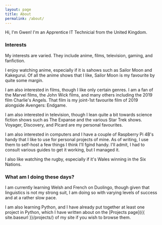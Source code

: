 ```yaml
---
layout: page
title: About
permalink: /about/
---
```


Hi, I'm Gwen! I'm an Apprentice IT Technicial from the United Kingdom.

### Interests

My interests are varied. They include anime, films, television, gaming, and fanfiction.

I enjoy watching anime, especially if it is sahows such as Sailor Moon and Kakegurui. Of all the anime shows that I like, Sailor Moon is my favourite by quite some margin.

I am also interested in films, though I like only certain genres. I am a fan of the Marvel films, the John Wick films, and many others including the 2019 film Charlie's Angels. That film is my joint-1st favourite film of 2019 alongside Avengers: Endgame.

I am also interested in television, though I lean quite a bit towards science fiction shows such as The Expanse and the various Star Trek shows. Voyager, Discovery, and Picard are my personal favourites.

I am also interested in computers and I have a couple of Raspberry Pi 4B's handy that I like to use for personal projects of mine. As of writing, I use them to self-host a few things I think I'll fgind handy. I'll admit, I had to consult various guides to get it working, but I managed it.

I also like watching the rugby, especially if it's Wales winning in the Six Nations.

### What am I doing these days?

I am currently learning Welsh and French on Duolingo, though given that linguistics is not my strong suit, I am doing so with varying levels of success and at a rather slow pace.

I am also learning Python, and I have already put together at least one project in Python, which I have written about on the [Projects page]({{ site.baseurl }}/projects/) of my site if you wish to browse them.
